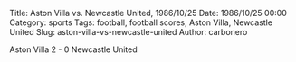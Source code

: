 Title: Aston Villa vs. Newcastle United, 1986/10/25
Date: 1986/10/25 00:00
Category: sports
Tags: football, football scores, Aston Villa, Newcastle United
Slug: aston-villa-vs-newcastle-united
Author: carbonero


Aston Villa 2 - 0 Newcastle United
